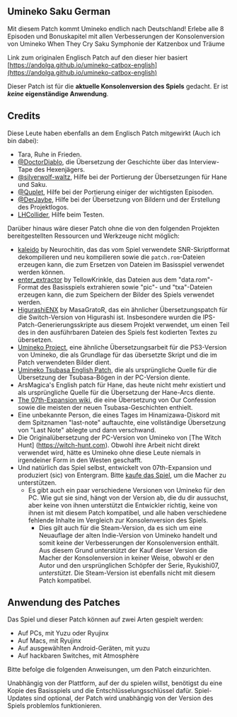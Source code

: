 ## Umineko Saku German

Mit diesem Patch kommt Umineko endlich nach Deutschland! Erlebe alle 8 Episoden und Bonuskapitel mit allen Verbesserungen 
der Konsolenversion von Umineko When They Cry Saku Symphonie der Katzenbox und Träume

Link zum originalen Englisch Patch auf den dieser hier basiert [https://andolga.github.io/umineko-catbox-english](https://andolga.github.io/umineko-catbox-english)

Dieser Patch ist für die **aktuelle Konsolenversion des Spiels** gedacht. Er ist ***keine* eigenständige Anwendung**.

## Credits

Diese Leute haben ebenfalls an dem Englisch Patch mitgewirkt (Auch ich bin dabei):
- Tara, Ruhe in Frieden.
- [@DoctorDiablo](https://github.com/doctordiablo), die Übersetzung der Geschichte über das Interview-Tape des Hexenjägers.
- [@silverwolf-waltz](https://github.com/silverwolf-waltz), Hilfe bei der Portierung der Übersetzungen für Hane und Saku.
- [@Quplet](https://github.com/quplet), Hilfe bei der Portierung einiger der wichtigsten Episoden.
- [@DerJaybe](https://github.com/DerJaybe), Hilfe bei der Übersetzung von Bildern und der Erstellung des Projektlogos.
- [LHCollider](https://www.youtube.com/lhcollider), Hilfe beim Testen.

Darüber hinaus wäre dieser Patch ohne die von den folgenden Projekten bereitgestellten Ressourcen und Werkzeuge nicht möglich:

- [kaleido](https://gitlab.com/Neurochitin/kaleido/-/tree/saku/) by Neurochitin, das das vom Spiel verwendete SNR-Skriptformat dekompilieren und neu kompilieren sowie die `patch.rom`-Dateien erzeugen kann, die zum Ersetzen von Dateien im Basisspiel verwendet werden können.
- [enter_extractor](https://github.com/07th-mod/enter_extractor) by TellowKrinkle, das Dateien aus dem "data.rom"-Format des Basisspiels extrahieren sowie "pic"- und "txa"-Dateien erzeugen kann, die zum Speichern der Bilder des Spiels verwendet werden.
- [HigurashiENX](https://github.com/masagrator/HigurashiENX) by MasaGratoR, das ein ähnlicher Übersetzungspatch für die Switch-Version von Higurashi ist. Insbesondere wurden die IPS-Patch-Generierungsskripte aus diesem Projekt verwendet, um einen Teil des in den ausführbaren Dateien des Spiels fest kodierten Textes zu übersetzen.
- [Umineko Project](https://umineko-project.org), eine ähnliche Übersetzungsarbeit für die PS3-Version von Umineko, die als Grundlage für das übersetzte Skript und die im Patch verwendeten Bilder dient.
- [Umineko Tsubasa English Patch](https://uminekotsubasa.github.io/), die als ursprüngliche Quelle für die Übersetzung der Tsubasa-Bögen in der PC-Version diente.
- ArsMagica's English patch für Hane, das heute nicht mehr existiert und als ursprüngliche Quelle für die Übersetzung der Hane-Arcs diente.
- [The 07th-Expansion wiki](https://07th-expansion.fandom.com/wiki/07th_Expansion_Wiki), die eine Übersetzung von Our Confession sowie die meisten der neuen Tsubasa-Geschichten enthielt.
- Eine unbekannte Person, die eines Tages im Hinamizawa-Diskord mit dem Spitznamen "last-note" auftauchte, eine vollständige Übersetzung von "Last Note" ablegte und dann verschwand.
- Die Originalübersetzung der PC-Version von Umineko von [The Witch Hunt] (https://witch-hunt.com). Obwohl ihre Arbeit nicht direkt verwendet wird, hätte es Umineko ohne diese Leute niemals in irgendeiner Form in den Westen geschafft.
- Und natürlich das Spiel selbst, entwickelt von 07th-Expansion und produziert (sic) von Entergram. Bitte [kaufe das Spiel](https://store-jp.nintendo.com/list/software/70010000012343.html), um die Macher zu unterstützen.
  - Es gibt auch ein paar verschiedene Versionen von Umineko für den PC. Wie gut sie sind, hängt von der Version ab, die du dir aussuchst, aber keine von ihnen unterstützt die Entwickler richtig, keine von ihnen ist mit diesem Patch kompatibel, und alle haben verschiedene fehlende Inhalte im Vergleich zur Konsolenversion des Spiels.
    - Dies gilt auch für die Steam-Version, da es sich um eine Neuauflage der alten Indie-Version von Umineko handelt und somit keine der Verbesserungen der Konsolenversion enthält. Aus diesem Grund unterstützt der Kauf dieser Version die Macher der Konsolenversion in keiner Weise, obwohl er den Autor und den ursprünglichen Schöpfer der Serie, Ryukishi07, *unterstützt*. Die Steam-Version ist ebenfalls nicht mit diesem Patch kompatibel.

## Anwendung des Patches

Das Spiel und dieser Patch können auf zwei Arten gespielt werden:
- Auf PCs, mit Yuzu oder Ryujinx
- Auf Macs, mit Ryujinx
- Auf ausgewählten Android-Geräten, mit yuzu
- Auf hackbaren Switches, mit Atmosphère

Bitte befolge die folgenden Anweisungen, um den Patch einzurichten.

Unabhängig von der Plattform, auf der du spielen willst, benötigst du eine Kopie des Basisspiels und die Entschlüsselungsschlüssel dafür.
Spiel-Updates sind optional, der Patch wird unabhängig von der Version des Spiels problemlos funktionieren.
